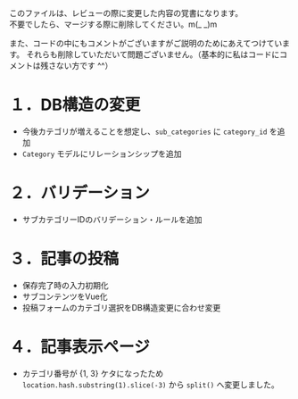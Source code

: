 このファイルは、レビューの際に変更した内容の覚書になります。  
不要でしたら、マージする際に削除してください。m(_ _)m

また、コードの中にもコメントがございますがご説明のためにあえてつけています。
それらも削除していただいて問題ございません。（基本的に私はコードにコメントは残さない方です ^^）

# １．DB構造の変更

* 今後カテゴリが増えることを想定し、`sub_categories` に `category_id` を追加
* `Category` モデルにリレーションシップを追加

# ２．バリデーション

* サブカテゴリーIDのバリデーション・ルールを追加

# ３．記事の投稿

* 保存完了時の入力初期化
* サブコンテンツをVue化
* 投稿フォームのカテゴリ選択をDB構造変更に合わせ変更

# ４．記事表示ページ

* カテゴリ番号が {1, 3} ケタになったため `location.hash.substring(1).slice(-3)` から `split()` へ変更しました。